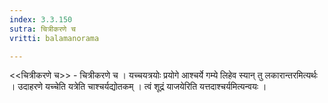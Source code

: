 ```yaml
---
index: 3.3.150
sutra: चित्रीकरणे च
vritti: balamanorama

---
```

<<चित्रीकरणे च>> - चित्रीकरणे च । यच्चयत्रयोः प्रयोगे आश्चर्ये गम्ये लिहेव स्यान् तु लकारान्तरमित्यर्थः । उदाहरणे यच्चेति यत्रेति चाश्चर्यद्योतकम् । त्वं शूद्रं याजयेरिति यत्तदाश्चर्यमित्यन्वयः । 
